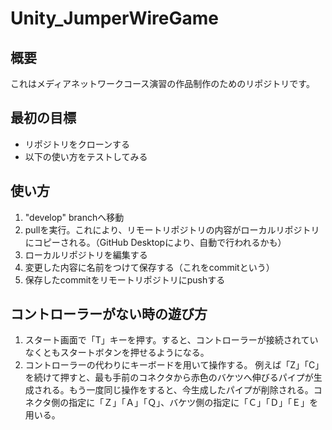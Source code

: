 # Unity_JumperWireGame
## 概要
これはメディアネットワークコース演習の作品制作のためのリポジトリです。


## 最初の目標
- リポジトリをクローンする
- 以下の使い方をテストしてみる

## 使い方
1. "develop" branchへ移動
2. pullを実行。これにより、リモートリポジトリの内容がローカルリポジトリにコピーされる。（GitHub Desktopにより、自動で行われるかも）
3. ローカルリポジトリを編集する
4. 変更した内容に名前をつけて保存する（これをcommitという）
5. 保存したcommitをリモートリポジトリにpushする

## コントローラーがない時の遊び方
1. スタート画面で「T」キーを押す。すると、コントローラーが接続されていなくともスタートボタンを押せるようになる。
2. コントローラーの代わりにキーボードを用いて操作する。
例えば「Z」「C」を続けて押すと、最も手前のコネクタから赤色のバケツへ伸びるパイプが生成される。もう一度同じ操作をすると、今生成したパイプが削除される。コネクタ側の指定に「Ｚ」「Ａ」「Ｑ」、バケツ側の指定に「Ｃ」「Ｄ」「Ｅ」を用いる。

